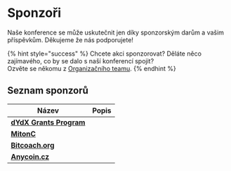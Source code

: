 # Sponzoři

Naše konference se může uskutečnit jen díky sponzorským darům a vašim příspěvkům. Děkujeme že nás podporujete!

{% hint style="success" %}
Chcete akci sponzorovat? Děláte něco zajímavého, co by se dalo s naší konferencí spojit?\
Ozvěte se někomu z [Organizačního teamu](organizacni-team/).
{% endhint %}

## Seznam sponzorů

| Název                                                      | Popis |
| ---------------------------------------------------------- | ----- |
| [**dYdX Grants Program**](https://twitter.com/dydx_grants) |       |
| [**MitonC**](https://twitter.com/mitoncfund)               |       |
| [**Bitcoach.org**](https://twitter.com/BitC0ach)           |       |
| [**Anycoin.cz**](https://twitter.com/anycoin_cz)           |       |

